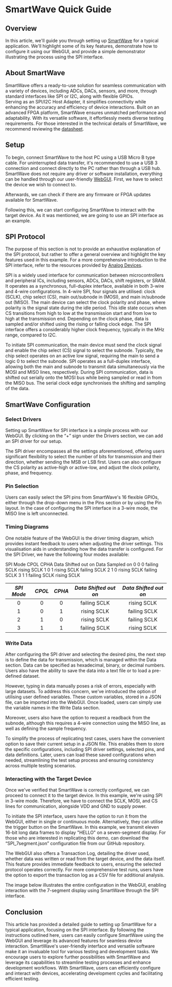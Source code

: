# SmartWave Quick Guide

## Overview
In this article, we'll guide you through setting up [SmartWave](https://www.semify-eda.com/smartwave) for a typical application. 
We'll highlight some of its key features, demonstrate how to configure it using our WebGUI, and provide a simple demonstrator illustrating the process using the SPI interface.

## About SmartWave
SmartWave offers a ready-to-use solution for seamless communication with a variety of devices, including ADCs, DACs, sensors, and more, through standard interfaces like SPI or I2C, along with flexible GPIOs.  
Serving as an SPI/I2C Host Adapter, it simplifies connectivity while enhancing the accuracy and efficiency of device interactions. Built on an advanced FPGA platform, SmartWave ensures unmatched performance and adaptability. 
With its versatile software, it effortlessly meets diverse testing requirements. For those interested in the technical details of SmartWave, we recommend reviewing the [datasheet](https://www.semify-eda.com/smartwave-datasheet).



## Setup
To begin, connect SmartWave to the host PC using a USB Micro B type cable. For uninterrupted data transfer, it's recommended to use a USB 3 connection and connect directly to the PC rather than through a USB hub. 
SmartWave does not require any driver or software installation, everything can be handled through our user-friendly [WebGUI](https://gui.smart-wave-control.com/). First, we have to select the device we wish to connect to.



Afterwards, we can check if there are any firmware or FPGA updates available for SmartWave.



Following this, we can start configuring SmartWave to interact with the target device. As it was mentioned, we are going to use an SPI interface as an example. 

## SPI Protocol
The purpose of this section is not to provide an exhaustive explanation of the SPI protocol, but rather to offer a general overview and highlight the key features used in this example. 
For a more comprehensive introduction to the SPI interface, refer to the resources provided by [Analog Devices](https://www.analog.com/en/resources/analog-dialogue/articles/introduction-to-spi-interface.html).

SPI is a widely used interface for communication between microcontrollers and peripheral ICs, including sensors, ADCs, DACs, shift registers, or SRAM. 
It operates as a synchronous, full-duplex interface, available in both 3-wire and 4-wire configurations. In 4-wire SPI, four signals are utilised: 
clock (SCLK), chip select (CS), main out/subnode in (MOSI), and main in/subnode out (MISO). The main device can select the clock polarity and phase, 
where polarity is the signal state during the idle period. This idle state occurs when CS transitions from high to low at the transmission start and 
from low to high at the transmission end. Depending on the clock phase, data is sampled and/or shifted using the rising or falling clock edge. 
The SPI interface offers a considerably higher clock frequency, typically in the MHz range, compared to I2C.

To initiate SPI communication, the main device must send the clock signal and enable the chip select (CS) signal to select the subnode. 
Typically, the chip select operates on an active low signal, requiring the main to send a logic 0 to select the subnode. SPI operates as a full-duplex interface, 
allowing both the main and subnode to transmit data simultaneously via the MOSI and MISO lines, respectively. During SPI communication, 
data is shifted out serially onto the MOSI bus while being sampled or read in from the MISO bus. The serial clock edge synchronises the shifting and sampling of the data.

## SmartWave Configuration 
### Select Drivers
Setting up SmartWave for SPI interface is a simple process with our WebGUI. By clicking on the “+” sign under the Drivers section, we can add an SPI driver for our setup. 



The SPI driver encompasses all the settings aforementioned, offering users significant flexibility to select the number of bits for transmission and their direction, 
whether sending the MSB or LSB first. Users can also configure the CS polarity as active-high or active-low, and adjust the clock polarity, phase, and frequency.



### Pin Selection
Users can easily select the SPI pins from SmartWave's 16 flexible GPIOs, either through the drop-down menu in the Pins section or by using the Pin layout. 
In the case of configuring the SPI interface in a 3-wire mode, the MISO line is left unconnected.

### Timing Diagrams
One notable feature of the WebGUI is the driver timing diagram, which provides instant feedback to users when adjusting the driver settings. 
This visualisation aids in understanding how the data transfer is configured.
For the SPI Driver, we have the following four modes available:

SPI Mode
CPOL
CPHA
Data Shifted out on
Data Sampled on
0
0
0
failing SCLK
rising SCLK 
1
0
1
rising SCLK 
failing SCLK 
2
1
0
rising SCLK 
failing SCLK 
3
1
1
failing SCLK
rising SCLK 

| *SPI Mode*  | *CPOL* | *CPHA* | *Data Shifted out on*  | *Data Shifted out on*  |
| :---------: | :----: | :----: | :--------------------: | :--------------------: |
|     0       |    0   |   0    |       failing SCLK     |       rising SCLK      |
|     1       |    0   |   1    |       rising SCLK      |       failing SCLK     |
|     2       |    1   |   0    |       rising SCLK      |       failing SCLK     |
|     3       |    1   |   1    |       failing SCLK     |       rising SCLK      |



### Write Data
After configuring the SPI driver and selecting the desired pins, the next step is to define the data for transmission, which is managed within the Data section. Data can be specified as hexadecimal, binary, or decimal numbers. Users also have the ability to save the data into a text file or to load a pre-defined dataset.

However, typing in data manually poses a risk of errors, especially with large datasets. To address this concern, we've introduced the option of utilising user defined variables. These custom variables, stored in a JSON file, can be imported into the WebGUI. Once loaded, users can simply use the variable names in the Write Data section.

 

Moreover, users also have the option to request a readback from the subnode, although this requires a 4-wire connection using the MISO line, as well as defining the sample frequency.



To simplify the process of replicating test cases, users have the convenient option to save their current setup  in a JSON file. This enables them to store the specific configurations, including SPI driver settings, selected pins, and data definitions. Later, users can load these saved configurations when needed, streamlining the test setup process and ensuring consistency across multiple testing scenarios. 



### Interacting with the Target Device
Once we've verified that SmartWave is correctly configured, we can proceed to connect it to the target device. In this example, we're using SPI in 3-wire mode. Therefore, we have to connect the SCLK, MOSI, and CS lines for communication, alongside VDD and GND to supply power.




To initiate the SPI interface, users have the option to run it from the WebGUI, either in single or continuous mode. Alternatively, they can utilise the trigger button on the SmartWave. In this example, we transmit eleven 16-bit long data frames to display "HELLO" on a seven-segment display. For those who are interested in replicating this demo, can download the “SPI_7segment.json” configuration file from our GitHub repository.



The WebGUI also offers a Transaction Log, detailing the driver used, whether data was written or read from the target device, and the data itself. This feature provides immediate feedback to users, ensuring the selected protocol operates correctly. For more comprehensive test runs, users have the option to export the transaction log as a CSV file for additional analysis.




The image below illustrates the entire configuration in the WebGUI, enabling interaction with the 7-segment display using SmartWave through the SPI interface.



## Conclusion
This article has provided a detailed guide to setting up SmartWave for a typical application, focusing on the SPI interface. By following the instructions outlined here, users can easily configure SmartWave using the WebGUI and leverage its advanced features for seamless device interaction. SmartWave's user-friendly interface and versatile software make it an invaluable tool for various testing and development tasks. We encourage users to explore further possibilities with SmartWave and leverage its capabilities to streamline testing processes and enhance development workflows. With SmartWave, users can efficiently configure and interact with devices, accelerating development cycles and facilitating efficient testing.



